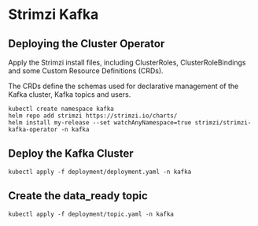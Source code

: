 # Strimzi Kafka

## Deploying the Cluster Operator

Apply the Strimzi install files, including ClusterRoles, ClusterRoleBindings
and some Custom Resource Definitions (CRDs).

The CRDs define the schemas used for declarative management of the Kafka cluster, Kafka topics and users.

```
kubectl create namespace kafka
helm repo add strimzi https://strimzi.io/charts/
helm install my-release --set watchAnyNamespace=true strimzi/strimzi-kafka-operator -n kafka
```

## Deploy the Kafka Cluster

```
kubectl apply -f deployment/deployment.yaml -n kafka
```

## Create the data_ready topic

```
kubectl apply -f deployment/topic.yaml -n kafka
```
